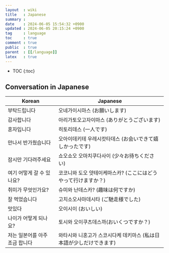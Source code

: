 ```yaml
---
layout  : wiki
title   : Japanese
summary : 
date    : 2024-06-05 15:54:32 +0900
updated : 2024-06-05 20:15:24 +0900
tag     : language
toc     : true
comment : true
public  : true
parent  : [[/language]]
latex   : true
---
```

* TOC
{:toc}

## Conversation in Japanese

| Korean           | Japanese                              |
|------------------|---------------------------------------|
| 부탁드립니다           | 오네가이시마스 (お願いします)                      |
| 감사합니다            | 아리가토오고자이마스 (ありがとうございます)               |
| 혼자입니다            | 히토리데스 (一人です)                          |
| 만나서 반가웠습니다     | 오아이데키테 우레시캇타데스 (お会いできて嬉しかったです) |
| 잠시만 기다려주세요       | 쇼오쇼오 오마치쿠다사이 (少々お待ちください)              |
| 여기 어떻게 갈 수 있나요?  | 코코니와 도오 얏테이케마스카? (ここにはどうやって行けますか？)    |
| 취미가 무엇인가요?       | 슈미와 난데스카? (趣味は何ですか)                   |
| 잘 먹었습니다          | 고치소오사마데시타 (ご馳走様でした)                   |
| 맛있다              | 오이시이 (おいしい)                           |
| 나이가 어떻게 되나요? | 토시와 오이쿠츠데스까(おいくつですか？)                 | 
| 저는 일본어를 아주 조금 합니다 | 와타시와 니혼고가 스코시다케 데키마스 (私は日本語が少しだけできます) |